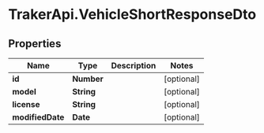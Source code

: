 # TrakerApi.VehicleShortResponseDto

## Properties

Name | Type | Description | Notes
------------ | ------------- | ------------- | -------------
**id** | **Number** |  | [optional] 
**model** | **String** |  | [optional] 
**license** | **String** |  | [optional] 
**modifiedDate** | **Date** |  | [optional] 


